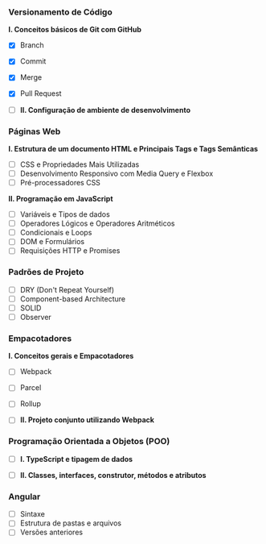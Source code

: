 ### Versionamento de Código
 **I. Conceitos básicos de Git com GitHub**
  - [x] Branch
  - [x] Commit
  - [x] Merge
  - [x] Pull Request

- [ ] **II. Configuração de ambiente de desenvolvimento**

### Páginas Web
 **I. Estrutura de um documento HTML e Principais Tags e Tags Semânticas**
  - [ ] CSS e Propriedades Mais Utilizadas
  - [ ] Desenvolvimento Responsivo com Media Query e Flexbox
  - [ ] Pré-processadores CSS

 **II. Programação em JavaScript**
  - [ ] Variáveis e Tipos de dados
  - [ ] Operadores Lógicos e Operadores Aritméticos
  - [ ] Condicionais e Loops
  - [ ] DOM e Formulários
  - [ ] Requisições HTTP e Promises

### Padrões de Projeto
- [ ] DRY (Don't Repeat Yourself)
- [ ] Component-based Architecture
- [ ] SOLID
- [ ] Observer

### Empacotadores
**I. Conceitos gerais e Empacotadores**
  - [ ] Webpack
  - [ ] Parcel
  - [ ] Rollup

- [ ] **II. Projeto conjunto utilizando Webpack**

### Programação Orientada a Objetos (POO)
- [ ] **I. TypeScript e tipagem de dados**

- [ ] **II. Classes, interfaces, construtor, métodos e atributos**

### Angular
  - [ ] Sintaxe
  - [ ] Estrutura de pastas e arquivos
  - [ ] Versões anteriores
